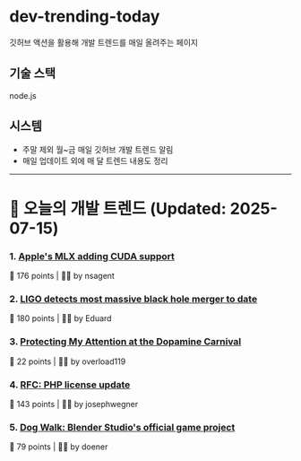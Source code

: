 # dev-trending-today
깃허브 액션을 활용해 개발 트렌드를 매일 올려주는 페이지

## 기술 스택
node.js
## 시스템
- 주말 제외 월~금 매일 깃허브 개발 트렌드 알림
- 매일 업데이트 외에 매 달 트렌드 내용도 정리
---

# 📰 오늘의 개발 트렌드 (Updated: 2025-07-15)

### 1. [Apple's MLX adding CUDA support](https://github.com/ml-explore/mlx/pull/1983)
💬 176 points | 🧑‍💻 by nsagent

### 2. [LIGO detects most massive black hole merger to date](https://www.caltech.edu/about/news/ligo-detects-most-massive-black-hole-merger-to-date)
💬 180 points | 🧑‍💻 by Eduard

### 3. [Protecting My Attention at the Dopamine Carnival](https://www.amirsharif.com/protecting-my-attention-at-the-dopamine-carnival)
💬 22 points | 🧑‍💻 by overload119

### 4. [RFC: PHP license update](https://wiki.php.net/rfc/php_license_update)
💬 143 points | 🧑‍💻 by josephwegner

### 5. [Dog Walk: Blender Studio's official game project](https://blenderstudio.itch.io/dogwalk)
💬 79 points | 🧑‍💻 by doener

